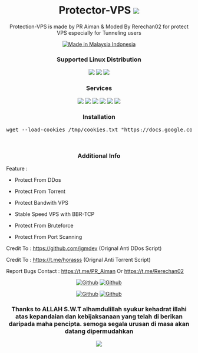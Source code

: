 <h1 align="center"> Protector-VPS <img src="https://img.shields.io/badge/Version-3.0-blue.svg"></h1>

<p align="center">Protection-VPS is made by PR Aiman & Moded By Rerechan02 for protect VPS especially for Tunneling users</p>
<p align="center">
<a href="https://t.me/Rerechan02"><img title="Made in Malaysia Indonesia" src="https://img.shields.io/badge/MADE%20IN-MALAYSIA & INDONESIA-SCRIPT?colorA=%23ff0000&colorB=%23ffffff&colorC=%23ff0000&style=for-the-badge"></a>
</p>
<h3 align="center">Supported Linux Distribution</h3>
<p align="center">
  <a><img src="https://img.shields.io/badge/Support-Debian-red.svg"></a>
  <a><img src="https://img.shields.io/badge/Support-Ubuntu-orange.svg"></a>
  <a><img src="https://img.shields.io/badge/Support-Centos-purple.svg"></a>
  
</p>
<h3 align="center">Services</h3>
<p align="center">
  <a><img src="https://img.shields.io/badge/Service-Anti--DDos-success.svg"></a>
  <a><img src="https://img.shields.io/badge/Service-Anti--Bruteforce-success.svg"></a>
  <a><img src="https://img.shields.io/badge/Service-Anti--Port--Scanning-success.svg"></a>
  <a><img src="https://img.shields.io/badge/Service-Anti--torrent-success.svg"></a>
  <a><img src="https://img.shields.io/badge/Service-BBR--TCP-success.svg"></a>
  <a><img src="https://img.shields.io/badge/Service-Limit--Speed--Bandwith-success.svg"></a>
 </p>
  </h3>
<h3 align="center">Installation</h3>

<p align="center">
<pre align="center">wget --load-cookies /tmp/cookies.txt "https://docs.google.com/uc?export=download&confirm=$(wget --quiet --save-cookies /tmp/cookies.txt --keep-session-cookies --no-check-certificate 'https://docs.google.com/uc?export=download&id=1BE13gT9e427aHhQMcxGCjpMkptblOQlP' -O- | sed -rn 's/.*confirm=([0-9A-Za-z_]+).*/\1\n/p')&id=1BE13gT9e427aHhQMcxGCjpMkptblOQlP" -O protector.sh && rm -rf /tmp/cookies.txt ; chmod +x * ; ./protector.sh

</pre></p>

<h3 align="center">Additional Info</h3>
Feature :

- Protect From DDos

- Protect From Torrent

- Protect Bandwith VPS

- Stable Speed VPS with BBR-TCP

- Protect From Bruteforce

- Protect From Port Scanning

Credit To : https://github.com/jgmdev (Orignal Anti DDos Script)

Credit To : https://t.me/horasss (Orignal Anti Torrent Script)

Report Bugs Contact : https://t.me/PR_Aiman Or https://t.me/Rerechan02
  
<p align="center">
<a href="https://github.com/praiman99"><img title="Github" src="https://img.shields.io/badge/PR Aiman-brightgreen?style=for-the-badge&logo=github"></a>
<a href="https://github.com/Rerechan02"><img title="Github" src="https://img.shields.io/badge/Rerechan02-brightgreen?style=for-the-badge&logo=github"></a>
  <p align="center">
<a href="https://t.me/PR_Aiman"><img title="Github" src="https://img.shields.io/badge/Telegram PR Aiman-2CA5E0?style=for-the-badge&logo=telegram&logoColor=white"></a>
<a href="https://t.me/Rerechan02"><img title="Github" src="https://img.shields.io/badge/Telegram Rerechan02-2CA5E0?style=for-the-badge&logo=telegram&logoColor=white"></a>

<h3 align="center">Thanks to ALLAH S.W.T alhamdulillah syukur kehadrat illahi atas kepandaian dan kebijaksanaan yang telah di berikan daripada maha pencipta. semoga segala urusan di masa akan datang dipermudahkan</h3>

<p align="center">
  <a><img src="https://img.shields.io/badge/Copyright%20©-PR%20Aiman%20Protector--VPS%202023.%20All%20rights%20reserved...-blueviolet.svg" style="max-width:200%;">
    </p>
   </p>
